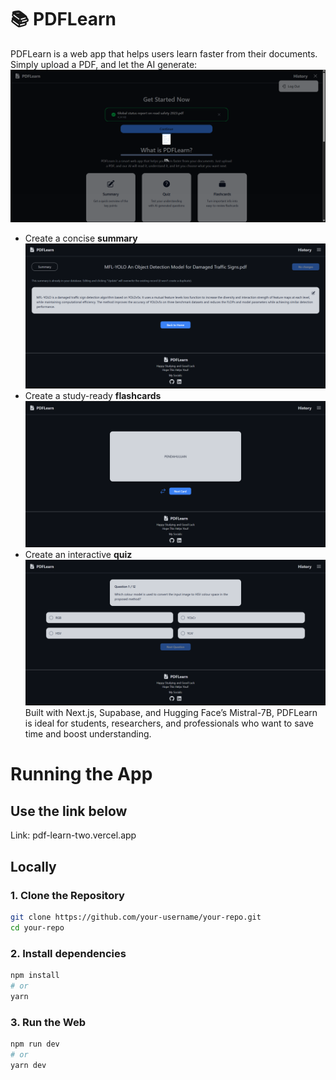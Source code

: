 # 📚 PDFLearn

PDFLearn is a web app that helps users learn faster from their documents. Simply upload a PDF, and let the AI generate:
![Upload Image](public/Upload_PDF.png)
- Create a concise **summary**
![Upload Image](public/Summary.png)
- Create a study-ready **flashcards**
![Upload Image](public/Flashcard.png)
- Create an interactive **quiz**
![Upload Image](public/Multiple_choice.png)
Built with Next.js, Supabase, and Hugging Face’s Mistral-7B, PDFLearn is ideal for students, researchers, and professionals who want to save time and boost understanding.

# Running the App
## Use the link below 
Link: pdf-learn-two.vercel.app

## Locally
### 1. Clone the Repository
```bash
git clone https://github.com/your-username/your-repo.git
cd your-repo
```

### 2. Install dependencies
```bash
npm install
# or
yarn
```

### 3. Run the Web
```bash
npm run dev
# or
yarn dev
```


